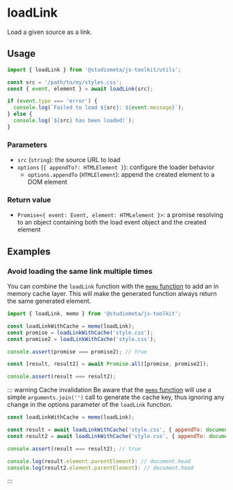 # loadLink

Load a given source as a link.

## Usage

```js
import { loadLink } from '@studiometa/js-toolkit/utils';

const src = '/path/to/my/styles.css';
const { event, element } = await loadLink(src);

if (event.type === 'error') {
  console.log(`Failed to load ${src}: ${event.message}`);
} else {
  console.log(`${src} has been loaded!`);
}
```

### Parameters

- `src` (`string`): the source URL to load
- `options` (`{ appendTo?: HTMLElement }`): configure the loader behavior
  - `options.appendTo` (`HTMLElement`): append the created element to a DOM element

### Return value

- `Promise<{ event: Event, element: HTMLelement }>`: a promise resolving to an object containing both the load event object and the created element

## Examples

### Avoid loading the same link multiple times

You can combine the `loadLink` function with the [`memo` function](/utils/memo.html) to add an in memory cache layer. This will make the generated function always return the same generated element.

```js
import { loadLink, memo } from '@studiometa/js-toolkit';

const loadLinkWithCache = memo(loadLink);
const promise = loadLinkWithCache('style.css');
const promise2 = loadLinkWithCache('style.css');

console.assert(promise === promise2); // true

const [result, result2] = await Promise.all([promise, promise2]);

console.assert(result === result2);
```

::: warning Cache invalidation
Be aware that the [`memo` function](/utils/memo.html) will use a simple `arguments.join('')` call to generate the cache key, thus ignoring any change in the options parameter of the `loadLink` function.

```js
const loadLinkWithCache = memo(loadLink);

const result = await loadLinkWithCache('style.css', { appendTo: document.head });
const result2 = await loadLinkWithCache('style.css', { appendTo: document.body });

console.assert(result === result2); // true

console.log(result.element.parentElement): // document.head
console.log(result2.element.parentElement): // document.head
```

:::
